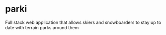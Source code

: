 # parki
Full stack web application that allows skiers and snowboarders to stay up to date with terrain parks around them
